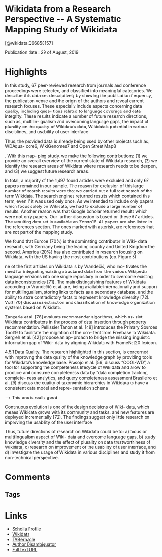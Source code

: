 
Wikidata from a Research Perspective -- A Systematic Mapping Study of Wikidata
==============================================================================
  
  [@wikidata:Q66858157]  
  
Publication date : 29 of August, 2019  

# Highlights

In this study, 67 peer-reviewed research from
journals and conference proceedings were selected, and classified
into meaningful categories. We describe this data set descriptively
by showing the publication frequency, the publication venue and
the origin of the authors and reveal current research focuses. These
especially include aspects concerning data quality, including ques-
tions related to language coverage and data integrity. These results
indicate a number of future research directions, such as, multilin-
gualism and overcoming language gaps, the impact of plurality
on the quality of Wikidata’s data, Wikidata’s potential in various
disciplines, and usability of user interface


Thus, the provided data is already being used by other projects such as, WDAqua-
core6, WikiGenomes7 and Open Street Map8

. With this map-
ping study, we make the following contributions: (1) we provide an
overall overview of the current state of Wikidata research, (2) we
identify the research areas of Wikidata where research needs to be
deepen, and (3) we suggest future research areas.

In total, a majority of the 1,497 found articles were excluded and
only 67 papers remained in our sample. The reason for exclusion
of this large number of search results were that we carried out a
full text search of the term Wikidata. The search engines returned
results which contained this term, even if it was used only once. As
we intended to include only papers which focus solely on Wikidata,
we had to exclude a large number of results. Another reason was
that Google Scholar returned results which were not only papers.
Our further discussion is based on these 67 articles. The resulting
data set is available on Zotero16. All papers are also listed in the
references section. The ones marked with asterisk, are references
that are not part of the mapping study.

We found that Europe (70%) is the dominating contributor in Wiki-
data research, with Germany being the leading country and United
Kingdom the second. America (20%) has also contributed in research
focusing on Wikidata, with the US having the most contributions
(cp. Figure 3)

ne of the first articles on Wikidata is by Vrandečić, who mo-
tivates the need for integrating existing structured data from the
various Wikipedia language versions into one single repository
in order to overcome existing data inconsistencies [71]. The main
distinguishing features of Wikidata according to Vrandečić et al.
are, being available internationally and support for multilingualism,
storing links to facts as a secondary database, and the ability to store
contradictory facts to represent knowledge diversity [72]. Voß [70]
discusses extraction and classification of knowledge organization
systems based on Wikidata.

Zangerle et al. [76] evaluate recommender algorithms, which as-
sist Wikidata contributors in the process of data insertion through
property recommendation. Pellissier Tanon et al. [48] introduces
the Primary Sources Tool19 to facilitate the migration of the con-
tent from Freebase to Wikidata. Sergieh et al. [42] propose an ap-
proach to bridge the missing linguistic information gap of Wiki-
data by aligning Wikidata with FrameNet20 lexicon.


4.5.1 Data Quality. The research highlighted in this section, is
concerned with improving the data quality of the knowledge graph
by providing tools for Wikidata’s knowledge base.
Prasojo et al. [56] discuss “COOL-WD”, a tool for supporting
the completeness lifecycle of Wikidata and allow to produce and
consume completeness data by “data completion tracking, complete-
ness analytics, and query completeness assessment
Brasileiro et al. [9] discuss the quality of taxonomic
hierarchies in Wikidata to have a consistent data model and repre-
sentation schema

--> This one is really good


Continuous evolution is one of the design decisions of Wiki-
data, which means Wikidata grows with its community and tasks,
and new features are deployed incrementally [72]. The findings
suggest only little research on improving the usability of the user
interface

Thus, future directions of research on
Wikidata could be to: a) focus on multilingualism aspect of Wiki-
data and overcome language gaps, b) study knowledge diversity
and the effect of plurality on data trustworthiness of Wikidata, c)
research on improvement of the usability of user interface, and d)
investigate the usage of Wikidata in various disciplines and study
it from non-technical perspective.



# Comments

## Tags

# Links
  
 * [Scholia Profile](https://scholia.toolforge.org/work/Q66858157)  
 * [Wikidata](https://www.wikidata.org/wiki/Q66858157)  
 * [TABernacle](https://tabernacle.toolforge.org/?#/tab/manual/Q66858157/P921%3BP4510)  
 * [Author Disambiguator](https://author-disambiguator.toolforge.org/work_item_oauth.php?id=Q66858157&batch_id=&match=1&author_list_id=&doit=Get+author+links+for+work)  
 * [Full text URL](http://arxiv.org/abs/1908.11153)  
